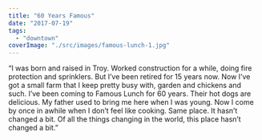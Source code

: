 ```yaml
---
title: "60 Years Famous"
date: "2017-07-19"
tags: 
  - "downtown"
coverImage: "./src/images/famous-lunch-1.jpg"
---
```


“I was born and raised in Troy. Worked construction for a while, doing fire protection and sprinklers. But I’ve been retired for 15 years now. Now I’ve got a small farm that I keep pretty busy with, garden and chickens and such. I’ve been coming to Famous Lunch for 60 years. Their hot dogs are delicious. My father used to bring me here when I was young. Now I come by once in awhile when I don’t feel like cooking. Same place. It hasn’t changed a bit. Of all the things changing in the world, this place hasn’t changed a bit.”
